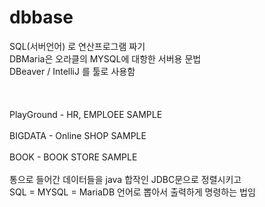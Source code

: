 # dbbase

SQL(서버언어) 로 연산프로그램 짜기 <br>
                                      DBMaria은 오라클의 MYSQL에 대항한 서버용 문법<br>
DBeaver / IntelliJ 를 툴로 사용함 <br>
<br>
<br><br>
PlayGround - HR, EMPLOEE SAMPLE
<br><br>
BIGDATA - Online SHOP SAMPLE
<br><br>
BOOK - BOOK STORE SAMPLE
<br><br>
통으로 들어간 데이터들을 java 합작인 JDBC문으로 정렬시키고<br>
SQL = MYSQL = MariaDB 언어로 뽑아서 출력하게 명령하는 법임
